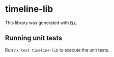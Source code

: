 # timeline-lib

This library was generated with [Nx](https://nx.dev).

## Running unit tests

Run `nx test timeline-lib` to execute the unit tests.
